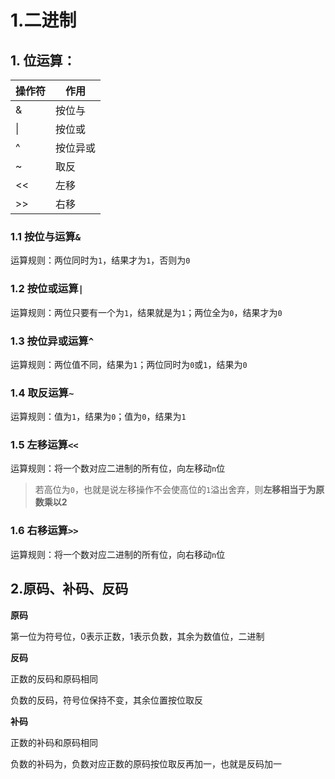 # 1.二进制

## 1. 位运算：

| 操作符 | 作用     |
| ------ | -------- |
| &      | 按位与   |
| \|     | 按位或   |
| ^      | 按位异或 |
| ~      | 取反     |
| <<     | 左移     |
| >>     | 右移     |

### 1.1 按位与运算`&`

运算规则：两位同时为`1`，结果才为`1`，否则为`0`

### 1.2 按位或运算`|`

运算规则：两位只要有一个为`1`，结果就是为`1`；两位全为`0`，结果才为`0`

### 1.3 按位异或运算`^`

运算规则：两位值不同，结果为`1`；两位同时为`0`或`1`，结果为`0`

### 1.4 取反运算`~`

运算规则：值为`1`，结果为`0`；值为`0`，结果为`1`

### 1.5 左移运算`<<`

运算规则：将一个数对应二进制的所有位，向左移动`n`位

> 若高位为`0`，也就是说左移操作不会使高位的`1`溢出舍弃，则**左移相当于为原数乘以2**

### 1.6 右移运算`>>`

运算规则：将一个数对应二进制的所有位，向右移动`n`位

## 2.原码、补码、反码

**原码**

第一位为符号位，0表示正数，1表示负数，其余为数值位，二进制

**反码**

正数的反码和原码相同

负数的反码，符号位保持不变，其余位置按位取反

**补码**

正数的补码和原码相同

负数的补码为，负数对应正数的原码按位取反再加一，也就是反码加一

